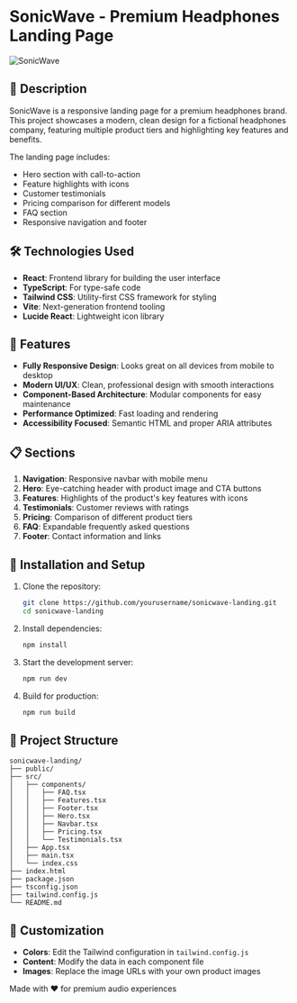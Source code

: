 # SonicWave - Premium Headphones Landing Page

![SonicWave](https://images.unsplash.com/photo-1505740420928-5e560c06d30e?ixlib=rb-4.0.3&ixid=M3wxMjA3fDB8MHxwaG90by1wYWdlfHx8fGVufDB8fHx8fA%3D%3D&auto=format&fit=crop&w=1000&q=80)



## 📖 Description

SonicWave is a responsive landing page for a premium headphones brand. This project showcases a modern, clean design for a fictional headphones company, featuring multiple product tiers and highlighting key features and benefits.

The landing page includes:

- Hero section with call-to-action
- Feature highlights with icons
- Customer testimonials
- Pricing comparison for different models
- FAQ section
- Responsive navigation and footer

## 🛠️ Technologies Used

- **React**: Frontend library for building the user interface
- **TypeScript**: For type-safe code
- **Tailwind CSS**: Utility-first CSS framework for styling
- **Vite**: Next-generation frontend tooling
- **Lucide React**: Lightweight icon library

## 🚀 Features

- **Fully Responsive Design**: Looks great on all devices from mobile to desktop
- **Modern UI/UX**: Clean, professional design with smooth interactions
- **Component-Based Architecture**: Modular components for easy maintenance
- **Performance Optimized**: Fast loading and rendering
- **Accessibility Focused**: Semantic HTML and proper ARIA attributes

## 📋 Sections

1. **Navigation**: Responsive navbar with mobile menu
2. **Hero**: Eye-catching header with product image and CTA buttons
3. **Features**: Highlights of the product's key features with icons
4. **Testimonials**: Customer reviews with ratings
5. **Pricing**: Comparison of different product tiers
6. **FAQ**: Expandable frequently asked questions
7. **Footer**: Contact information and links

## 🔧 Installation and Setup

1. Clone the repository:
   ```bash
   git clone https://github.com/yourusername/sonicwave-landing.git
   cd sonicwave-landing
   ```

2. Install dependencies:
   ```bash
   npm install
   ```

3. Start the development server:
   ```bash
   npm run dev
   ```

4. Build for production:
   ```bash
   npm run build
   ```

## 📝 Project Structure

```
sonicwave-landing/
├── public/
├── src/
│   ├── components/
│   │   ├── FAQ.tsx
│   │   ├── Features.tsx
│   │   ├── Footer.tsx
│   │   ├── Hero.tsx
│   │   ├── Navbar.tsx
│   │   ├── Pricing.tsx
│   │   └── Testimonials.tsx
│   ├── App.tsx
│   ├── main.tsx
│   └── index.css
├── index.html
├── package.json
├── tsconfig.json
├── tailwind.config.js
└── README.md
```

## 🎨 Customization

- **Colors**: Edit the Tailwind configuration in `tailwind.config.js`
- **Content**: Modify the data in each component file
- **Images**: Replace the image URLs with your own product images



Made with ❤️ for premium audio experiences
